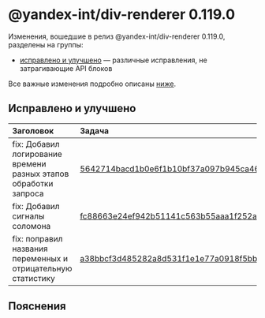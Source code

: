 # @yandex-int/div-renderer 0.119.0

<!-- ЧЕЛОВЕЧЕСКОЕ ВСТУПЛЕНИЕ -->

Изменения, вошедшие в релиз @yandex-int/div-renderer 0.119.0, разделены на группы:

* [исправлено и улучшено](#Исправлено-и-улучшено) — различные исправления, не затрагивающие API блоков

Все важные изменения подробно описаны [ниже](#Пояснения).

## Исправлено и улучшено

| Заголовок                                                        | Задача                                     | PR  |
| :--------------------------------------------------------------- | :----------------------------------------- | :-- |
| fix: Добавил логирование времени разных этапов обработки запроса | [5642714bacd1b0e6f1b10bf37a097b945ca46c1b] | N/A |
| fix: Добавил сигналы соломона                                    | [fc88663e24ef942b51141c563b55aaa1f252a09f] | N/A |
| fix: поправил названия переменных и отрицательную статистику     | [a38bbcf3d485282a8d531f1e1e77a0918f5bb7e1] | N/A |

## Пояснения

[5642714bacd1b0e6f1b10bf37a097b945ca46c1b]: https://a.yandex-team.ru/arc_vcs/commit/5642714bacd1b0e6f1b10bf37a097b945ca46c1b
[fc88663e24ef942b51141c563b55aaa1f252a09f]: https://a.yandex-team.ru/arc_vcs/commit/fc88663e24ef942b51141c563b55aaa1f252a09f
[a38bbcf3d485282a8d531f1e1e77a0918f5bb7e1]: https://a.yandex-team.ru/arc_vcs/commit/a38bbcf3d485282a8d531f1e1e77a0918f5bb7e1
